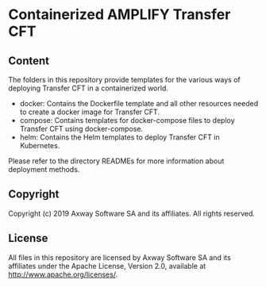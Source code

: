 # Containerized AMPLIFY Transfer CFT 

## Content
The folders in this repository provide templates for the various ways of deploying Transfer CFT in a containerized world.
- docker: Contains the Dockerfile template and all other resources needed to create a docker image for Transfer CFT.
- compose: Contains templates for docker-compose files to deploy Transfer CFT using docker-compose.
- helm: Contains the Helm templates to deploy Transfer CFT in Kubernetes.

Please refer to the directory READMEs for more information about deployment methods.

## Copyright

Copyright (c) 2019 Axway Software SA and its affiliates. All rights reserved.

## License

All files in this repository are licensed by Axway Software SA and its affiliates under the Apache License, Version 2.0, available at http://www.apache.org/licenses/.
